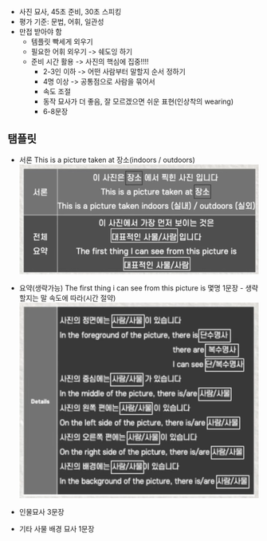 - 사진 묘사, 45초 준비, 30초 스피킹
- 평가 기준: 문법, 어휘, 일관성
- 만접 받아야 함
	- 템플릿 빡세게 외우기
	- 필요한 어휘 외우기 -> 쉐도잉 하기
	- 준비 시간 활용 -> 사진의 핵심에 집중!!!!
		- 2-3인 이하 -> 어떤 사람부터 말할지 순서 정하기
		- 4명 이상 -> 공통점으로 사람을 묶어서
		- 속도 조절
		- 동작 묘사가 더 좋음, 잘 모르겠으면 쉬운 표현(인상착의 wearing)
		- 6-8문장

## 탬플릿
- 서론 This is a picture taken at 장소(indoors / outdoors)
	![스크린샷 2023-10-05 02.55.33](스크린샷%202023-10-05%2002.55.33.png)
- 요약(생략가능) The first thing i can see from this picture is 몇명 1문장 - 생략할지는 말 속도에 따라(시간 절약)
	![스크린샷 2023-10-05 02.56.55](스크린샷%202023-10-05%2002.56.55.png)
- 인물묘사 3문장 
	
- 기타 사물 배경 묘사 1문장
	
 